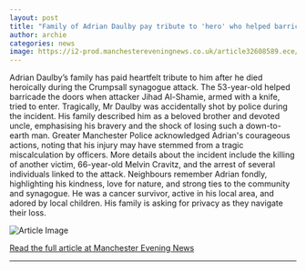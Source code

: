 ```yaml
---
layout: post
title: "Family of Adrian Daulby pay tribute to 'hero' who helped barricade synagogue doors"
author: archie
categories: news
image: https://i2-prod.manchestereveningnews.co.uk/article32608589.ece/ALTERNATES/s1200/0_031025AdrainDaulbyJPG.jpg
---
```

Adrian Daulby’s family has paid heartfelt tribute to him after he died heroically during the Crumpsall synagogue attack. The 53-year-old helped barricade the doors when attacker Jihad Al-Shamie, armed with a knife, tried to enter. Tragically, Mr Daulby was accidentally shot by police during the incident. His family described him as a beloved brother and devoted uncle, emphasising his bravery and the shock of losing such a down-to-earth man. Greater Manchester Police acknowledged Adrian's courageous actions, noting that his injury may have stemmed from a tragic miscalculation by officers. More details about the incident include the killing of another victim, 66-year-old Melvin Cravitz, and the arrest of several individuals linked to the attack. Neighbours remember Adrian fondly, highlighting his kindness, love for nature, and strong ties to the community and synagogue. He was a cancer survivor, active in his local area, and adored by local children. His family is asking for privacy as they navigate their loss.

![Article Image](https://i2-prod.manchestereveningnews.co.uk/article32608589.ece/ALTERNATES/s1200/0_031025AdrainDaulbyJPG.jpg)

[Read the full article at Manchester Evening News](https://www.manchestereveningnews.co.uk/news/greater-manchester-news/family-adrian-daulby-pay-tribute-32608422)

---
